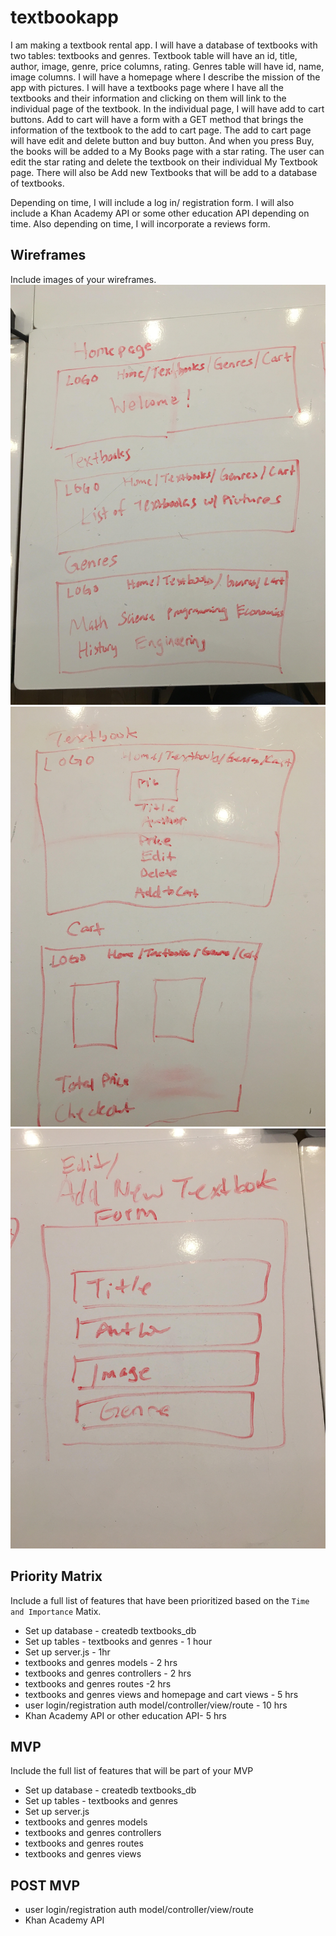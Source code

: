 # textbookapp


I am making a textbook rental app. I will have a database of textbooks with two tables: textbooks and genres. Textbook table will have an id,
title, author, image, genre, price columns, rating. Genres table will have id, name, image columns. I will have a homepage where I describe
the mission of the app with pictures. I will have a textbooks page where I have all the textbooks and their information and clicking on them will link
to the individual page of the textbook. In the individual page, I will have add to cart buttons. Add to cart will have a form 
with a GET method that brings the information of the textbook to the add to cart page. The add to cart page will have edit and delete button and buy button. And when you press Buy, the books will be added to a My Books page with a star rating. The user can edit the star rating and delete the textbook on their individual My Textbook page.
There will also be Add new Textbooks that will be add to a database of textbooks. 

Depending on time, I will include a log in/ registration form. I will also include a Khan Academy API or some other education API depending on time. Also depending on time, I will incorporate a reviews form. 


## Wireframes

Include images of your wireframes. 
![:image](https://github.com/xshirl/textbookapp/blob/master/images/wireframe1.jpg)
![:image](https://github.com/xshirl/textbookapp/blob/master/images/wireframe2.jpg)
![:image](https://github.com/xshirl/textbookapp/blob/master/images/wireframe3.jpg)

## Priority Matrix

Include a full list of features that have been prioritized based on the `Time and Importance` Matix.  

- Set up database - createdb textbooks_db  
- Set up tables - textbooks and genres - 1 hour
- Set up server.js - 1hr
- textbooks and genres models - 2 hrs
- textbooks and genres controllers - 2 hrs
- textbooks and genres routes -2 hrs
- textbooks and genres views and homepage and cart views - 5 hrs
- user login/registration auth model/controller/view/route - 10 hrs
- Khan Academy API or other education API- 5 hrs

## MVP 

Include the full list of features that will be part of your MVP 

- Set up database - createdb textbooks_db
- Set up tables - textbooks and genres
- Set up server.js 
- textbooks and genres models
- textbooks and genres controllers
- textbooks and genres routes
- textbooks and genres views

## POST MVP
- user login/registration auth model/controller/view/route
- Khan Academy API 
